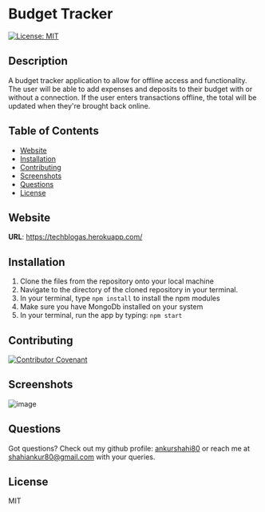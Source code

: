 # Budget Tracker
[![License: MIT](https://img.shields.io/badge/License-MIT-yellow.svg)](https://opensource.org/licenses/MIT)

## Description

A budget tracker application to allow for offline access and functionality. The user will be able to add expenses and deposits to their budget with or without a connection. If the user enters transactions offline, the total will be updated when they're brought back online. 

## Table of Contents
 * [Website](#website)
 * [Installation](#installation)
 * [Contributing](#contributing)
 * [Screenshots](#screenshots)
 * [Questions](#questions)
 * [License](#license)

## Website 

**URL**: https://techblogas.herokuapp.com/


## Installation
  1. Clone the files from the repository onto your local machine
  2. Navigate to the directory of the cloned repository in your terminal.
  3. In your terminal, type  `npm install`  to install the npm modules
  4. Make sure you have MongoDb installed on your system
  5. In your terminal, run the app by typing:  `npm start`

## Contributing

[![Contributor Covenant](https://img.shields.io/badge/Contributor%20Covenant-2.0-4baaaa.svg)](code_of_conduct.md)

## Screenshots

![image](https://user-images.githubusercontent.com/79622822/131627909-2be8c81f-6c6f-4ab1-9de4-3d0644900d06.png)


## Questions

Got questions? Check out my github profile: [ankurshahi80](https://github.com/ankurshahi80)
or reach me at shahiankur80@gmail.com with your queries.

## License
MIT